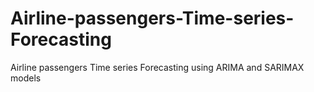 # Airline-passengers-Time-series-Forecasting
Airline passengers Time series Forecasting using ARIMA and SARIMAX models 

